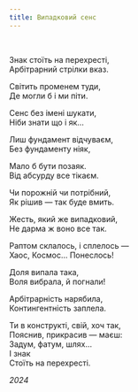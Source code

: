 ```yaml
---
title: Випадковий сенс
---
```


<br>  


Знак стоїть на перехресті,  
Арбітрарний стрілки вказ.

Світить променем туди,  
Де могли б і ми піти.

Сенс без імені шукати,  
Ніби знати що і як…

Лиш фундамент відчуваєм,  
Без фундаменту ніяк,

Мало б бути позаяк.  
Від абсурду все тікаєм.

Чи порожній чи потрібний,  
Як рішив — так буде вмить.

Жесть, який же випадковий,  
Не дарма ж воно все так.

Раптом склалось, і сплелось —  
Хаос, Космос… Понеслось!

Доля випала така,  
Воля вибрала, й погнали!

Арбітрарність нарябила,  
Контингентність заплела.

Ти в конструкті, свій, хоч так,  
Пояснив, прикрасив — маєш:  
Задум, фатум, шлях…  
І знак  
Стоїть на перехресті.



_2024_
